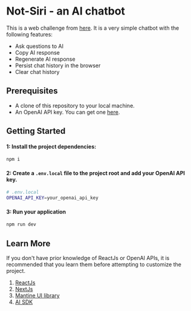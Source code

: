 # Not-Siri - an AI chatbot

This is a web challenge from [here](https://debonair-bowl-837.notion.site/Web-App-Challenge-10bd9b0e8a5f809db35ddb4161e7e81d). It is a very simple chatbot with the following features:

- Ask questions to AI
- Copy AI response
- Regenerate AI response
- Persist chat history in the browser
- Clear chat history

## Prerequisites

- A clone of this repository to your local machine.
- An OpenAI API key. You can get one [here](https://platform.openai.com/signup/).

## Getting Started

#### 1: Install the project dependencies:

```bash
npm i
```

#### 2: Create a `.env.local` file to the project root and add your OpenAI API key.

```bash
# .env.local
OPENAI_API_KEY=your_openai_api_key
```

#### 3: Run your application

```bash
npm run dev
```

## Learn More

If you don't have prior knowledge of ReactJs or OpenAI APIs, it is recommended that you learn them before attempting to customize the project.

1. [ReactJs](https://react.dev/learn)
2. [NextJs](https://nextjs.org/)
3. [Mantine UI library](https://mantine.dev/getting-started/)
4. [AI SDK](https://sdk.vercel.ai/docs/introduction)
